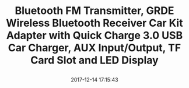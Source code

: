 ---
title: > #shorten me
  Bluetooth FM Transmitter, GRDE Wireless Bluetooth Receiver Car Kit Adapter with Quick Charge 3.0 USB Car Charger, AUX Input/Output, TF Card Slot and LED Display
name: >
  Bluetooth FM Transmitter, GRDE Wireless Bluetooth Receiver Car Kit Adapter with Quick Charge 3.0 USB Car Charger, AUX Input/Output, TF Card Slot and LED Display
date: "2017-12-14 17:15:43"
buy_now: "https://www.amazon.com/Bluetooth-Transmitter-GRDE-Wireless-Receiver/dp/B077NDPM9W?psc=1&SubscriptionId=AKIAIA5RBQIWQVTCUEUQ&tag=coldcutdeals-20&linkCode=xm2&camp=2025&creative=165953&creativeASIN=B077NDPM9W"
description_markdown: >-

  - [USB Car Charger]: Featuring with Quick Charge 3.0 and 5V/2.4A Smart IC Charge, deliver the fastest possible charge to almost USB devices wherever you go; Dual USB support charging two devices simultaneously.

  - [TF Card Supported]: Insert TF Card into the side slot of the smart Bluetooth car FM transmitter, it automatically plays and transmits the MP3/WMA music.

  - [Aux Input/Output]: Bluetooth FM transmitter connected with your Phone or iPod via AUX cable, play your favourite music to relax your body and mind during your driving.

  - [LED Display Screen]: Car FM transmitter with 1.80'' larger led screen shows incoming call numbers, current voltage level of car battery, volume, FM frequency and song's name from TF card.

  - [Hands-free Calls]: Wireless FM transmitter built-in microphone with echo cancellation and CVC noise reduction technology, enjoy hands free calling. Smart Bluetooth receiver automatically switch to hands-free mode when incoming phone calls.


tweet_id_str: "941356037617192965"
price: "$59.99"
list_price: "$59.99"
deal_price: "$24.99"
you_save: "$35.00 (58%)"
asin: "B077NDPM9W"
image: "https://images-na.ssl-images-amazon.com/images/I/41MUOnilrAL.jpg"
---